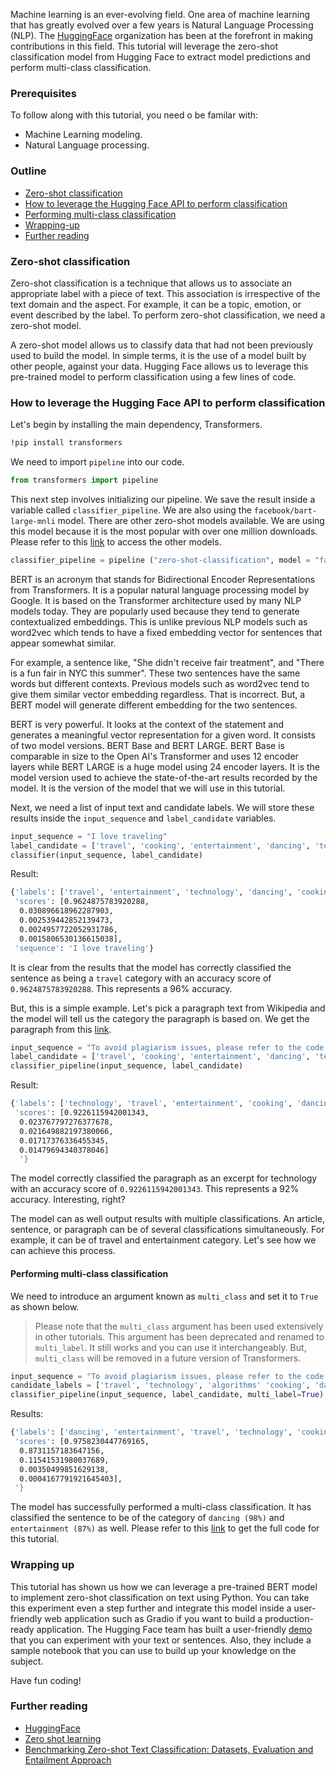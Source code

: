 Machine learning is an ever-evolving field. One area of machine learning that has greatly evolved over a few years is Natural Language Processing (NLP). The [HuggingFace](https://huggingface.co/) organization has been at the forefront in making contributions in this field. This tutorial will leverage the zero-shot classification model from Hugging Face to extract model predictions and perform multi-class classification. 

### Prerequisites
To follow along with this tutorial, you need o be familar with:
- Machine Learning modeling.
- Natural Language processing.

### Outline
- [Zero-shot classification](#zero-shot-classification)
- [How to leverage the Hugging Face API to perform classification](how-to-leverage-the-hugging-face-api-to-perform-classification)
- [Performing multi-class classification](#performing-multi-class-classification)
- [Wrapping-up](#wrapping-up)
- [Further reading](#further-reading)

### Zero-shot classification
Zero-shot classification is a technique that allows us to associate an appropriate label with a piece of text. This association is irrespective of the text domain and the aspect. For example, it can be a  topic, emotion, or event described by the label. To perform zero-shot classification, we need a zero-shot model.

A zero-shot model allows us to classify data that had not been previously used to build the model. In simple terms, it is the use of a model built by other people, against your data. Hugging Face allows us to leverage this pre-trained model to perform classification using a few lines of code.

### How to leverage the Hugging Face API to perform classification
Let's begin by installing the main dependency, Transformers.

```bash
!pip install transformers
```
We need to import `pipeline` into our code.

```python
from transformers import pipeline
```
This next step involves initializing our pipeline. We save the result inside a variable called `classifier_pipeline`. We are also using the `facebook/bart-large-mnli` model. There are other zero-shot models available. We are using this model because it is the most popular with over one million downloads. Please refer to this [link](https://huggingface.co/models?pipeline_tag=zero-shot-classification&sort=downloads) to access the other models.

```python
classifier_pipeline = pipeline ("zero-shot-classification", model = "facebook/bart-large-mnli")
```
BERT is an acronym that stands for Bidirectional Encoder Representations from Transformers. It is a popular natural language processing model by Google. It is based on the Transformer architecture used by many NLP models today. They are popularly used because they tend to generate contextualized embeddings. This is unlike previous NLP models such as word2vec which tends to have a fixed embedding vector for sentences that appear somewhat similar. 

For example, a sentence like, "She didn't receive fair treatment", and "There is a fun fair in NYC this summer". These two sentences have the same words but different contexts. Previous models such as word2vec tend to give them similar vector embedding regardless. That is incorrect. But, a BERT model will generate different embedding for the two sentences. 

BERT is very powerful. It looks at the context of the statement and generates a meaningful vector representation for a given word. It consists of two model versions. BERT Base and BERT LARGE. BERT Base is comparable in size to the Open AI's Transformer and uses 12 encoder layers while BERT LARGE is a huge model using 24 encoder layers. It is the model version used to achieve the state-of-the-art results recorded by the model. It is the version of the model that we will use in this tutorial.

Next, we need a list of input text and candidate labels. We will store these results inside the `input_sequence` and `label_candidate` variables.

```python
input_sequence = "I love traveling"
label_candidate = ['travel', 'cooking', 'entertainment', 'dancing', 'technology']
classifier(input_sequence, label_candidate)
```
Result:

```bash
{'labels': ['travel', 'entertainment', 'technology', 'dancing', 'cooking'],
 'scores': [0.9624875783920288,
  0.030896618962287903,
  0.002539442852139473,
  0.0024957722052931786,
  0.0015806530136615038],
 'sequence': 'I love traveling'}
```
It is clear from the results that the model has correctly classified the sentence as being a `travel` category with an accuracy score of `0.9624875783920288`. This represents a 96% accuracy.

But, this is a simple example. Let's pick a paragraph text from Wikipedia and the model will tell us the category the paragraph is based on. We get the paragraph from this [link](https://en.wikipedia.org/wiki/Quantum_machine_learning).

```python
input_sequence = "To avoid plagiarism issues, please refer to the code on the Google Colab"
label_candidate = ['travel', 'cooking', 'entertainment', 'dancing', 'technology']
classifier_pipeline(input_sequence, label_candidate)
```
Result:

```bash
{'labels': ['technology', 'travel', 'entertainment', 'cooking', 'dancing'],
 'scores': [0.9226115942001343,
  0.023767797276377678,
  0.021649882197380066,
  0.01717376336455345,
  0.01479694340378046]
  '}
```
The model correctly classified the paragraph as an excerpt for technology with an accuracy score of `0.9226115942001343`. This represents a 92% accuracy. Interesting, right?

The model can as well output results with multiple classifications. An article, sentence, or paragraph can be of several classifications simultaneously. For example, it can be of travel and entertainment category. Let's see how we can achieve this process.

#### Performing multi-class classification
We need to introduce an argument known as `multi_class` and set it to `True` as shown below.

> Please note that the `multi_class` argument has been used extensively in other tutorials. This argument has been deprecated and renamed to `multi_label`. It still works and you can use it interchangeably. But, `multi_class` will be removed in a future version of Transformers.

```python
input_sequence = "To avoid plagiarism issues, please refer to the code on the Google Colab"
candidate_labels = ['travel', 'technology', 'algorithms' 'cooking', 'dancing', 'exploration']
classifier_pipeline(input_sequence, label_candidate, multi_label=True)
```
Results:

```bash
{'labels': ['dancing', 'entertainment', 'travel', 'technology', 'cooking'],
 'scores': [0.9758230447769165,
  0.8731157183647156,
  0.11541531980037689,
  0.00350499851629138,
  0.0004167791921645403],
 '}
```
The model has successfully performed a multi-class classification. It has classified the sentence to be of the category of `dancing (98%)` and `entertainment (87%)` as well. Please refer to this [link](https://colab.research.google.com/drive/1L4IyAEQLeZR5D9nG_nD_klhNMst1_wHN?usp=sharing) to get the full code for this tutorial.

### Wrapping up
This tutorial has shown us how we can leverage a pre-trained BERT model to implement zero-shot classification on text using Python. You can take this experiment even a step further and integrate this model inside a user-friendly web application such as Gradio if you want to build a production-ready application. The Hugging Face team has built a user-friendly [demo](https://huggingface.co/zero-shot/) that you can experiment with your text or sentences. Also, they include a sample notebook that you can use to build up your knowledge on the subject.

Have fun coding!

### Further reading
- [HuggingFace](https://huggingface.co/models?pipeline_tag=zero-shot-classification&sort=downloads)
- [Zero shot learning](https://en.wikipedia.org/wiki/Zero-shot_learning)
- [Benchmarking Zero-shot Text Classification: Datasets, Evaluation and Entailment Approach](https://arxiv.org/pdf/1909.00161.pdf)

